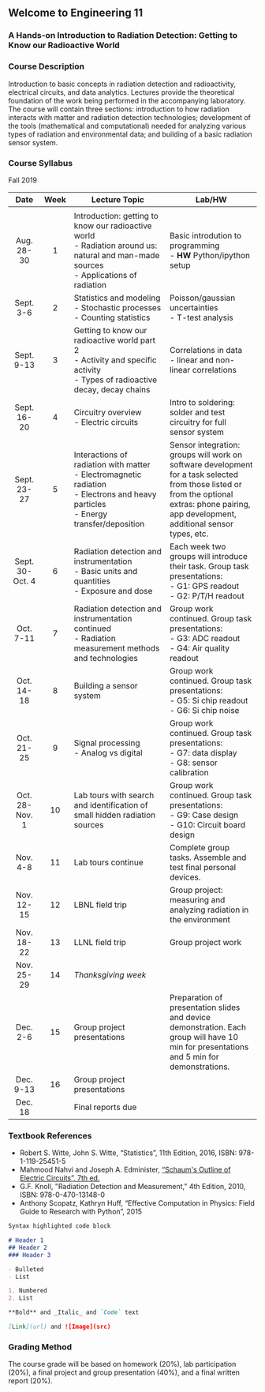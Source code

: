 ## Welcome to Engineering 11
### A Hands-on Introduction to Radiation Detection: Getting to Know our Radioactive World

### Course Description
Introduction to basic concepts in radiation detection and radioactivity, electrical circuits, and data analytics. Lectures provide the theoretical foundation of the work being performed in the accompanying laboratory. The course will contain three sections: introduction to how radiation interacts with matter and radiation detection technologies; development of the tools (mathematical and computational) needed for analyzing various types of radiation and environmental data; and building of a basic radiation sensor system.

### Course Syllabus

Fall 2019

| **Date** |**Week**| **Lecture Topic** | **Lab/HW** |
|:--------------:| :----: |-------------------|------------|
| <img width=400></img> | <img width=10></img> | <img width=1400></img> | <img width=1000></img> |
| Aug. 28-30 | 1 | Introduction: getting to know our radioactive world <br> - Radiation around us: natural and man-made sources <br> - Applications of radiation | Basic introdution to programming <br> - **HW** Python/ipython setup |
| Sept. 3-6 | 2 | Statistics and modeling <br> - Stochastic processes <br> - Counting statistics | Poisson/gaussian uncertainties <br> - T-test analysis |
| Sept.  9-13 | 3 | Getting to know our radioactive world part 2 <br> - Activity and specific activity <br> - Types of radioactive decay, decay chains | Correlations in data <br> - linear and non-linear correlations |
| Sept. 16-20 | 4 | Circuitry overview <br> - Electric circuits | Intro to soldering: solder and test circuitry for full sensor system |
| Sept. 23-27 | 5 | Interactions of radiation with matter <br> - Electromagnetic radiation <br> - Electrons and heavy particles <br> - Energy transfer/deposition | Sensor integration: groups will work on software development for a task selected from those listed or from the optional extras: phone pairing, app development, additional sensor types, etc. |
| Sept. 30-Oct. 4 | 6 | Radiation detection and instrumentation <br> - Basic units and quantities <br> - Exposure and dose | Each week two groups will introduce their task. Group task presentations: <br> - G1: GPS readout <br> - G2: P/T/H readout |
| Oct. 7-11 | 7 | Radiation detection and instrumentation continued <br> - Radiation measurement methods and technologies | Group work continued. Group task presentations: <br> - G3: ADC readout <br> - G4: Air quality readout |
| Oct. 14-18 | 8 | Building a sensor system | Group work continued. Group task presentations: <br> - G5: Si chip readout <br> - G6: Si chip noise |
| Oct. 21-25 | 9 | Signal processing <br> - Analog vs digital | Group work continued. Group task presentations: <br> - G7: data display <br> - G8: sensor calibration |
| Oct. 28-Nov. 1 | 10 | Lab tours with search and identification of small hidden radiation sources | Group work continued. Group task presentations: <br> - G9: Case design <br> - G10: Circuit board design |
| Nov. 4-8 | 11 | Lab tours continue | Complete group tasks. Assemble and test final personal devices. |
| Nov. 12-15 | 12 | LBNL field trip | Group project: measuring and analyzing radiation in the environment |
| Nov. 18-22 | 13 | LLNL field trip | Group project work |
| Nov. 25-29 | 14 | _Thanksgiving week_ | |
| Dec. 2-6 | 15 | Group project presentations | Preparation of presentation slides and device demonstration. Each group will have 10 min for presentations and 5 min for demonstrations. |
| Dec. 9-13 | 16 | Group project presentations | |
| Dec. 18 | | Final reports due | |


### Textbook References
- Robert S. Witte, John S. Witte, “Statistics”, 11th Edition, 2016, ISBN: 978-1-119-25451-5
- Mahmood Nahvi and Joseph A. Edminister, [“Schaum's Outline of Electric Circuits”, 7th ed.](https://www.accessengineeringlibrary.com/browse/schaums-outline-of-electric-circuits-seventh-edition)
- G.F. Knoll, "Radiation Detection and Measurement," 4th Edition, 2010, ISBN: 978-0-470-13148-0
- Anthony Scopatz, Kathryn Huff, “Effective Computation in Physics: Field Guide to Research with Python”, 2015


```markdown
Syntax highlighted code block

# Header 1
## Header 2
### Header 3

- Bulleted
- List

1. Numbered
2. List

**Bold** and _Italic_ and `Code` text

[Link](url) and ![Image](src)
```


### Grading Method

The course grade will be based on homework (20%), lab participation (20%), a final project and group presentation (40%), and a final written report (20%).

